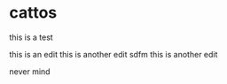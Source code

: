 # cattos

this is a test

this is an edit
 this is another edit   sdfm
 this is another edit   
 
 
 never mind
